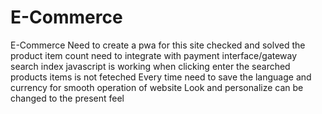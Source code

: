 # E-Commerce
E-Commerce
Need to create a pwa for this site
checked and solved the product item count
need to integrate with payment interface/gateway
search index javascript is working when clicking enter the searched products items is not feteched
Every time need to save the language and currency for smooth operation of website 
Look and personalize can be changed to the present feel


